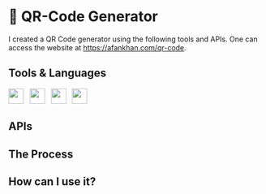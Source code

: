 # 🏁 QR-Code Generator

I created a QR Code generator using the following tools and APIs. One can access the website at https://afankhan.com/qr-code.

## Tools & Languages

<p display = "flex">

<img src="https://raw.githubusercontent.com/rahulbanerjee26/githubAboutMeGenerator/main/icons/html.svg" width= "30" height= "30px">
&nbsp;
<img src="https://raw.githubusercontent.com/rahulbanerjee26/githubAboutMeGenerator/main/icons/css.svg" width= "30" height= "30px">
&nbsp;
<img src="https://raw.githubusercontent.com/rahulbanerjee26/githubAboutMeGenerator/main/icons/javascript.svg" width= "30" height= "30px">
&nbsp;
<img src="https://raw.githubusercontent.com/rahulbanerjee26/githubAboutMeGenerator/main/icons/git.svg" width= "30" height= "30px">

</p>

## APIs

## The Process

## How can I use it?
